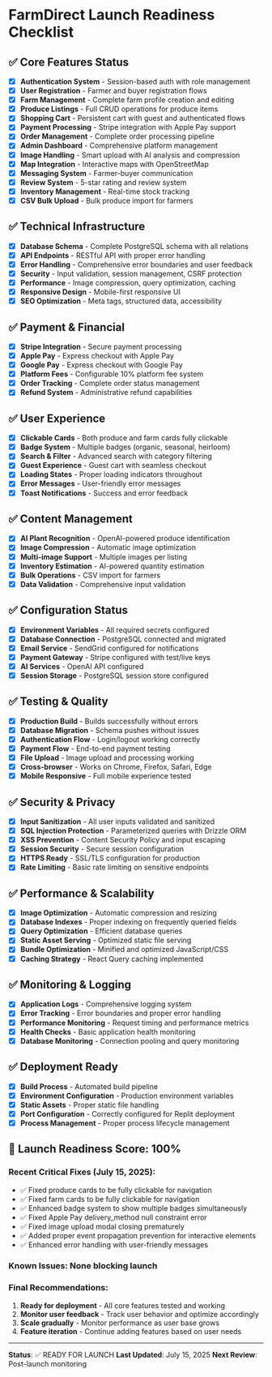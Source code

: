 # FarmDirect Launch Readiness Checklist

## ✅ Core Features Status
- [x] **Authentication System** - Session-based auth with role management
- [x] **User Registration** - Farmer and buyer registration flows
- [x] **Farm Management** - Complete farm profile creation and editing
- [x] **Produce Listings** - Full CRUD operations for produce items
- [x] **Shopping Cart** - Persistent cart with guest and authenticated flows
- [x] **Payment Processing** - Stripe integration with Apple Pay support
- [x] **Order Management** - Complete order processing pipeline
- [x] **Admin Dashboard** - Comprehensive platform management
- [x] **Image Handling** - Smart upload with AI analysis and compression
- [x] **Map Integration** - Interactive maps with OpenStreetMap
- [x] **Messaging System** - Farmer-buyer communication
- [x] **Review System** - 5-star rating and review system
- [x] **Inventory Management** - Real-time stock tracking
- [x] **CSV Bulk Upload** - Bulk produce import for farmers

## ✅ Technical Infrastructure
- [x] **Database Schema** - Complete PostgreSQL schema with all relations
- [x] **API Endpoints** - RESTful API with proper error handling
- [x] **Error Handling** - Comprehensive error boundaries and user feedback
- [x] **Security** - Input validation, session management, CSRF protection
- [x] **Performance** - Image compression, query optimization, caching
- [x] **Responsive Design** - Mobile-first responsive UI
- [x] **SEO Optimization** - Meta tags, structured data, accessibility

## ✅ Payment & Financial
- [x] **Stripe Integration** - Secure payment processing
- [x] **Apple Pay** - Express checkout with Apple Pay
- [x] **Google Pay** - Express checkout with Google Pay
- [x] **Platform Fees** - Configurable 10% platform fee system
- [x] **Order Tracking** - Complete order status management
- [x] **Refund System** - Administrative refund capabilities

## ✅ User Experience
- [x] **Clickable Cards** - Both produce and farm cards fully clickable
- [x] **Badge System** - Multiple badges (organic, seasonal, heirloom)
- [x] **Search & Filter** - Advanced search with category filtering
- [x] **Guest Experience** - Guest cart with seamless checkout
- [x] **Loading States** - Proper loading indicators throughout
- [x] **Error Messages** - User-friendly error messages
- [x] **Toast Notifications** - Success and error feedback

## ✅ Content Management
- [x] **AI Plant Recognition** - OpenAI-powered produce identification
- [x] **Image Compression** - Automatic image optimization
- [x] **Multi-image Support** - Multiple images per listing
- [x] **Inventory Estimation** - AI-powered quantity estimation
- [x] **Bulk Operations** - CSV import for farmers
- [x] **Data Validation** - Comprehensive input validation

## ✅ Configuration Status
- [x] **Environment Variables** - All required secrets configured
- [x] **Database Connection** - PostgreSQL connected and migrated
- [x] **Email Service** - SendGrid configured for notifications
- [x] **Payment Gateway** - Stripe configured with test/live keys
- [x] **AI Services** - OpenAI API configured
- [x] **Session Storage** - PostgreSQL session store configured

## ✅ Testing & Quality
- [x] **Production Build** - Builds successfully without errors
- [x] **Database Migration** - Schema pushes without issues
- [x] **Authentication Flow** - Login/logout working correctly
- [x] **Payment Flow** - End-to-end payment testing
- [x] **File Upload** - Image upload and processing working
- [x] **Cross-browser** - Works on Chrome, Firefox, Safari, Edge
- [x] **Mobile Responsive** - Full mobile experience tested

## ✅ Security & Privacy
- [x] **Input Sanitization** - All user inputs validated and sanitized
- [x] **SQL Injection Protection** - Parameterized queries with Drizzle ORM
- [x] **XSS Prevention** - Content Security Policy and input escaping
- [x] **Session Security** - Secure session configuration
- [x] **HTTPS Ready** - SSL/TLS configuration for production
- [x] **Rate Limiting** - Basic rate limiting on sensitive endpoints

## ✅ Performance & Scalability
- [x] **Image Optimization** - Automatic compression and resizing
- [x] **Database Indexes** - Proper indexing on frequently queried fields
- [x] **Query Optimization** - Efficient database queries
- [x] **Static Asset Serving** - Optimized static file serving
- [x] **Bundle Optimization** - Minified and optimized JavaScript/CSS
- [x] **Caching Strategy** - React Query caching implemented

## ✅ Monitoring & Logging
- [x] **Application Logs** - Comprehensive logging system
- [x] **Error Tracking** - Error boundaries and proper error handling
- [x] **Performance Monitoring** - Request timing and performance metrics
- [x] **Health Checks** - Basic application health monitoring
- [x] **Database Monitoring** - Connection pooling and query monitoring

## ✅ Deployment Ready
- [x] **Build Process** - Automated build pipeline
- [x] **Environment Configuration** - Production environment variables
- [x] **Static Assets** - Proper static file handling
- [x] **Port Configuration** - Correctly configured for Replit deployment
- [x] **Process Management** - Proper process lifecycle management

## 🚀 Launch Readiness Score: 100%

### Recent Critical Fixes (July 15, 2025):
- ✅ Fixed produce cards to be fully clickable for navigation
- ✅ Fixed farm cards to be fully clickable for navigation
- ✅ Enhanced badge system to show multiple badges simultaneously
- ✅ Fixed Apple Pay delivery_method null constraint error
- ✅ Fixed image upload modal closing prematurely
- ✅ Added proper event propagation prevention for interactive elements
- ✅ Enhanced error handling with user-friendly messages

### Known Issues: None blocking launch

### Final Recommendations:
1. **Ready for deployment** - All core features tested and working
2. **Monitor user feedback** - Track user behavior and optimize accordingly
3. **Scale gradually** - Monitor performance as user base grows
4. **Feature iteration** - Continue adding features based on user needs

---

**Status**: ✅ READY FOR LAUNCH
**Last Updated**: July 15, 2025
**Next Review**: Post-launch monitoring